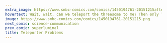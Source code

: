 ```yaml
---
extra_image: https://www.smbc-comics.com/comics/1450194761-20151215after.png
hovertext: Wait, wait, can we teleport the threesome to me? Then only THEY die.
image: https://www.smbc-comics.com/comics/1450194761-20151215.png
next_comic: science-communication
prev_comic: superluminal
title: Teleporter Problems
---
```


